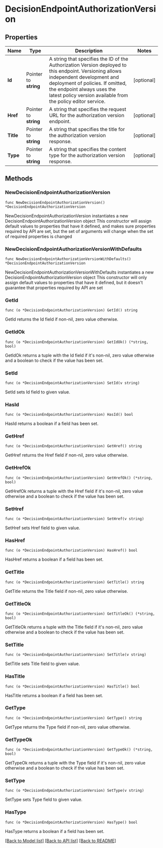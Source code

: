 # DecisionEndpointAuthorizationVersion

## Properties

Name | Type | Description | Notes
------------ | ------------- | ------------- | -------------
**Id** | Pointer to **string** | A string that specifies the ID of the Authorization Version deployed to this endpoint. Versioning allows independent development and deployment of policies. If omitted, the endpoint always uses the latest policy version available from the policy editor service. | [optional] 
**Href** | Pointer to **string** | A string that specifies the request URL for the authorization version endpoint. | [optional] 
**Title** | Pointer to **string** | A string that specifies the title for the authorization version response. | [optional] 
**Type** | Pointer to **string** | A string that specifies the content type for the authorization version response. | [optional] 

## Methods

### NewDecisionEndpointAuthorizationVersion

`func NewDecisionEndpointAuthorizationVersion() *DecisionEndpointAuthorizationVersion`

NewDecisionEndpointAuthorizationVersion instantiates a new DecisionEndpointAuthorizationVersion object
This constructor will assign default values to properties that have it defined,
and makes sure properties required by API are set, but the set of arguments
will change when the set of required properties is changed

### NewDecisionEndpointAuthorizationVersionWithDefaults

`func NewDecisionEndpointAuthorizationVersionWithDefaults() *DecisionEndpointAuthorizationVersion`

NewDecisionEndpointAuthorizationVersionWithDefaults instantiates a new DecisionEndpointAuthorizationVersion object
This constructor will only assign default values to properties that have it defined,
but it doesn't guarantee that properties required by API are set

### GetId

`func (o *DecisionEndpointAuthorizationVersion) GetId() string`

GetId returns the Id field if non-nil, zero value otherwise.

### GetIdOk

`func (o *DecisionEndpointAuthorizationVersion) GetIdOk() (*string, bool)`

GetIdOk returns a tuple with the Id field if it's non-nil, zero value otherwise
and a boolean to check if the value has been set.

### SetId

`func (o *DecisionEndpointAuthorizationVersion) SetId(v string)`

SetId sets Id field to given value.

### HasId

`func (o *DecisionEndpointAuthorizationVersion) HasId() bool`

HasId returns a boolean if a field has been set.

### GetHref

`func (o *DecisionEndpointAuthorizationVersion) GetHref() string`

GetHref returns the Href field if non-nil, zero value otherwise.

### GetHrefOk

`func (o *DecisionEndpointAuthorizationVersion) GetHrefOk() (*string, bool)`

GetHrefOk returns a tuple with the Href field if it's non-nil, zero value otherwise
and a boolean to check if the value has been set.

### SetHref

`func (o *DecisionEndpointAuthorizationVersion) SetHref(v string)`

SetHref sets Href field to given value.

### HasHref

`func (o *DecisionEndpointAuthorizationVersion) HasHref() bool`

HasHref returns a boolean if a field has been set.

### GetTitle

`func (o *DecisionEndpointAuthorizationVersion) GetTitle() string`

GetTitle returns the Title field if non-nil, zero value otherwise.

### GetTitleOk

`func (o *DecisionEndpointAuthorizationVersion) GetTitleOk() (*string, bool)`

GetTitleOk returns a tuple with the Title field if it's non-nil, zero value otherwise
and a boolean to check if the value has been set.

### SetTitle

`func (o *DecisionEndpointAuthorizationVersion) SetTitle(v string)`

SetTitle sets Title field to given value.

### HasTitle

`func (o *DecisionEndpointAuthorizationVersion) HasTitle() bool`

HasTitle returns a boolean if a field has been set.

### GetType

`func (o *DecisionEndpointAuthorizationVersion) GetType() string`

GetType returns the Type field if non-nil, zero value otherwise.

### GetTypeOk

`func (o *DecisionEndpointAuthorizationVersion) GetTypeOk() (*string, bool)`

GetTypeOk returns a tuple with the Type field if it's non-nil, zero value otherwise
and a boolean to check if the value has been set.

### SetType

`func (o *DecisionEndpointAuthorizationVersion) SetType(v string)`

SetType sets Type field to given value.

### HasType

`func (o *DecisionEndpointAuthorizationVersion) HasType() bool`

HasType returns a boolean if a field has been set.


[[Back to Model list]](../README.md#documentation-for-models) [[Back to API list]](../README.md#documentation-for-api-endpoints) [[Back to README]](../README.md)


